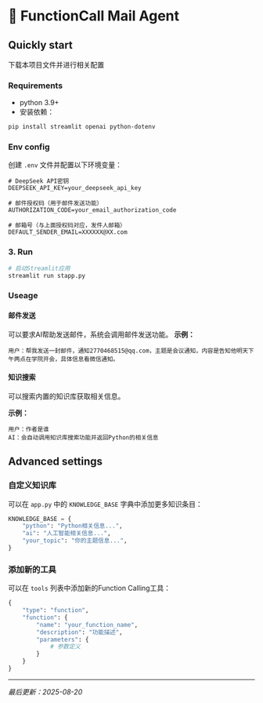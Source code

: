 # 🧠 FunctionCall Mail Agent

## Quickly start
下载本项目文件并进行相关配置
### Requirements

- python 3.9+
- 安装依赖：

```bash
pip install streamlit openai python-dotenv
```
### Env config
创建 `.env` 文件并配置以下环境变量：

```env
# DeepSeek API密钥
DEEPSEEK_API_KEY=your_deepseek_api_key

# 邮件授权码（用于邮件发送功能）
AUTHORIZATION_CODE=your_email_authorization_code

# 邮箱号（与上面授权码对应，发件人邮箱）
DEFAULT_SENDER_EMAIL=XXXXXX@XX.com
```

### 3. Run

```bash
# 启动Streamlit应用
streamlit run stapp.py
```

### Useage

#### 邮件发送

可以要求AI帮助发送邮件，系统会调用邮件发送功能。
**示例：**
```
用户：帮我发送一封邮件，通知2770468515@qq.com，主题是会议通知，内容是告知他明天下午两点在学院开会，具体信息看微信通知。
```


#### 知识搜索

可以搜索内置的知识库获取相关信息。

**示例：**
```
用户：作者是谁
AI：会自动调用知识库搜索功能并返回Python的相关信息
```

## Advanced settings

### 自定义知识库

可以在 `app.py` 中的 `KNOWLEDGE_BASE` 字典中添加更多知识条目：

```python
KNOWLEDGE_BASE = {
    "python": "Python相关信息...",
    "ai": "人工智能相关信息...",
    "your_topic": "你的主题信息...",
}
```

### 添加新的工具

可以在 `tools` 列表中添加新的Function Calling工具：

```python
{
    "type": "function",
    "function": {
        "name": "your_function_name",
        "description": "功能描述",
        "parameters": {
            # 参数定义
        }
    }
}
```
---

*最后更新：2025-08-20*

